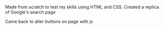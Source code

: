 Made from scratch to test my skills using HTML and CSS. Created a replica of Google's search page

Came back to alter buttons on page with js
